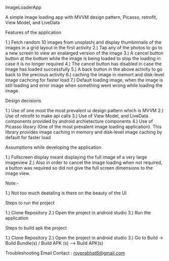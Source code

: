 ImageLoaderApp

A simple image loading app with MVVM design pattern, Picasso, retrofit, View Model, and LiveData


Features of the application

1.) Fetch random 10 images from unsplashj and display thumbmnails of the images
    in a grid layout in the first activity
2.) Tap any of the photos to go to a new screen to view an enalarged version of the image
3.) A cancel button button at the bottom while the image is being loaded to stop the loading
    in case it is no longer required
4.) The cancel button has disabled in case the image has loaded successfully
5.) A back button in the above activity to go back to the precious activity
6.) caching the image in memort and disk-level image cachcing for faster load
7.) Default loading image, when the image is still loading and error image when something went
    wrong while loading the image

Design decisions

1.) Use of one most the most prevalent ui design pattern which is MVVM
2.) Use of retrofit to make api calls
3.) Use of View Model, and LiveData components provided by android archietecture components
4.) Use of Picasso library (One of the most prevalent image loading application). This library
    provides image caching in memory and disk-level image caching by default for faster load

Assumptions while developing the application

1.) Fullscreen display meant  displaying the full image of a very large imageview
2.) Also in order to cancel the image loading when not required, a button was required so did not
    give the full screen dimensions to the image view.

Note:-

1.) Not too much deataling is there on the beauty of the UI

Steps to run the project

1.) Clone Repository
2.) Open the project in android studio
3.) Run the application

Steps to build apk the project

1.) Clone Repository
2.) Open the project in android studio
3.) Go to Build -> Build Bundle(s) / Build APK (s) --> Build APK(s)

Troubleshooting
Email Contact : royprabhat6@gmail.com
